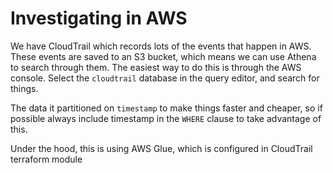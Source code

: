 # Investigating in AWS
We have CloudTrail which records lots of the events that happen in AWS. These events are saved to an S3 bucket, which means
we can use Athena to search through them. The easiest way to do this is through the AWS console. Select the `cloudtrail`
database in the query editor, and search for things.

The data it partitioned on `timestamp` to make things faster and cheaper, so if possible always include timestamp in the
`WHERE` clause to take advantage of this.

Under the hood, this is using AWS Glue, which is configured in CloudTrail terraform module
